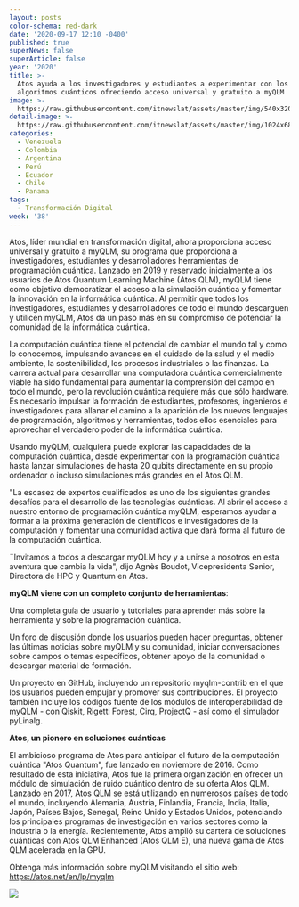 ```yaml
---
layout: posts
color-schema: red-dark
date: '2020-09-17 12:10 -0400'
published: true
superNews: false
superArticle: false
year: '2020'
title: >-
  Atos ayuda a los investigadores y estudiantes a experimentar con los
  algoritmos cuánticos ofreciendo acceso universal y gratuito a myQLM
image: >-
  https://raw.githubusercontent.com/itnewslat/assets/master/img/540x320/Cientifico-p.jpg
detail-image: >-
  https://raw.githubusercontent.com/itnewslat/assets/master/img/1024x680/Cientifico-g.jpg
categories:
  - Venezuela
  - Colombia
  - Argentina
  - Perú
  - Ecuador
  - Chile
  - Panama
tags:
  - Transformación Digital
week: '38'
---
```

Atos, líder mundial en transformación digital, ahora proporciona acceso universal y gratuito a myQLM, su programa que proporciona a investigadores, estudiantes y desarrolladores herramientas de programación cuántica. Lanzado en 2019 y reservado inicialmente a los usuarios de Atos Quantum Learning Machine (Atos QLM), myQLM tiene como objetivo democratizar el acceso a la simulación cuántica y fomentar la innovación en la informática cuántica. Al permitir que todos los investigadores, estudiantes y desarrolladores de todo el mundo descarguen y utilicen myQLM, Atos da un paso más en su compromiso de potenciar la comunidad de la informática cuántica.

La computación cuántica tiene el potencial de cambiar el mundo tal y como lo conocemos, impulsando avances en el cuidado de la salud y el medio ambiente, la sostenibilidad, los procesos industriales o las finanzas. La carrera actual para desarrollar una computadora cuántica comercialmente viable ha sido fundamental para aumentar la comprensión del campo en todo el mundo, pero la revolución cuántica requiere más que sólo hardware. Es necesario impulsar la formación de estudiantes, profesores, ingenieros e investigadores para allanar el camino a la aparición de los nuevos lenguajes de programación, algoritmos y herramientas, todos ellos esenciales para aprovechar el verdadero poder de la informática cuántica.

Usando myQLM, cualquiera puede explorar las capacidades de la computación cuántica, desde experimentar con la programación cuántica hasta lanzar simulaciones de hasta 20 qubits directamente en su propio ordenador o incluso simulaciones más grandes en el Atos QLM.

"La escasez de expertos cualificados es uno de los siguientes grandes desafíos para el desarrollo de las tecnologías cuánticas. Al abrir el acceso a nuestro entorno de programación cuántica myQLM, esperamos ayudar a formar a la próxima generación de científicos e investigadores de la computación y fomentar una comunidad activa que dará forma al futuro de la computación cuántica.

¨Invitamos a todos a descargar myQLM hoy y a unirse a nosotros en esta aventura que cambia la vida", dijo Agnès Boudot, Vicepresidenta Senior, Directora de HPC y Quantum en Atos.

**myQLM viene con un completo conjunto de herramientas**:

Una completa guía de usuario y tutoriales para aprender más sobre la herramienta y sobre la programación cuántica.

Un foro de discusión donde los usuarios pueden hacer preguntas, obtener las últimas noticias sobre myQLM y su comunidad, iniciar conversaciones sobre campos o temas específicos, obtener apoyo de la comunidad o descargar material de formación.

Un proyecto en GitHub, incluyendo un repositorio myqlm-contrib en el que los usuarios pueden empujar y promover sus contribuciones. El proyecto también incluye los códigos fuente de los módulos de interoperabilidad de myQLM - con Qiskit, Rigetti Forest, Cirq, ProjectQ - así como el simulador pyLinalg.

**Atos, un pionero en soluciones cuánticas**

El ambicioso programa de Atos para anticipar el futuro de la computación cuántica "Atos Quantum", fue lanzado en noviembre de 2016. Como resultado de esta iniciativa, Atos fue la primera organización en ofrecer un módulo de simulación de ruido cuántico dentro de su oferta Atos QLM. Lanzado en 2017, Atos QLM se está utilizando en numerosos países de todo el mundo, incluyendo Alemania, Austria, Finlandia, Francia, India, Italia, Japón, Países Bajos, Senegal, Reino Unido y Estados Unidos, potenciando los principales programas de investigación en varios sectores como la industria o la energía. Recientemente, Atos amplió su cartera de soluciones cuánticas con Atos QLM Enhanced (Atos QLM E), una nueva gama de Atos QLM acelerada en la GPU.

Obtenga más información sobre myQLM visitando el sitio web: https://atos.net/en/lp/myqlm

<img src="https://tracker.metricool.com/c3po.jpg?hash=56f88a41e39ab42c063cc51676587a04"/>